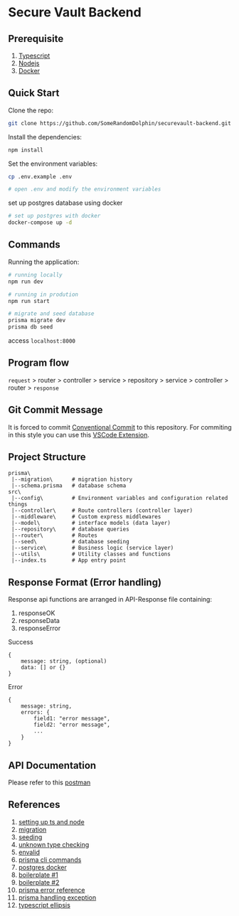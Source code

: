 # Secure Vault Backend

## Prerequisite

1. [Typescript](https://www.typescriptlang.org/download)
2. [Nodejs](https://nodejs.org/en/download)
3. [Docker](https://docs.docker.com/desktop/install/windows-install/)

## Quick Start

Clone the repo:

```bash
git clone https://github.com/SomeRandomDolphin/securevault-backend.git
```

Install the dependencies:

```bash
npm install
```

Set the environment variables:

```bash
cp .env.example .env

# open .env and modify the environment variables
```

set up postgres database using docker

```bash
# set up postgres with docker
docker-compose up -d
```

## Commands

Running the application:

```bash
# running locally
npm run dev

# running in prodution
npm run start
```

```bash
# migrate and seed database
prisma migrate dev
prisma db seed
```

access `localhost:8000`

## Program flow

`request` > router > controller > service > repository > service > controller > router > `response`

## Git Commit Message

It is forced to commit [Conventional Commit](https://www.conventionalcommits.org/en/v1.0.0/) to this repository. For commiting in this style you can use this [VSCode Extension](https://marketplace.visualstudio.com/items?itemName=vivaxy.vscode-conventional-commits).

## Project Structure

```
prisma\
 |--migration\      # migration history
 |--schema.prisma   # database schema
src\
 |--config\         # Environment variables and configuration related things
 |--controller\     # Route controllers (controller layer)
 |--middleware\     # Custom express middlewares
 |--model\          # interface models (data layer)
 |--repository\     # database queries
 |--router\         # Routes
 |--seed\           # database seeding
 |--service\        # Business logic (service layer)
 |--utils\          # Utility classes and functions
 |--index.ts        # App entry point
```

## Response Format (Error handling)

Response api functions are arranged in API-Response file containing:

1. responseOK
2. responseData
3. responseError

Success

```
{
    message: string, (optional)
    data: [] or {}
}
```

Error

```
{
    message: string,
    errors: {
        field1: "error message",
        field2: "error message",
        ...
    }
}
```

## API Documentation

Please refer to this [postman](https://documenter.getpostman.com/view/38586883/2sAXqzVcs2)

## References

1. [setting up ts and node](https://www.digitalocean.com/community/tutorials/setting-up-a-node-project-with-typescript)
2. [migration](https://www.prisma.io/docs/guides/migrate/developing-with-prisma-migrate)
3. [seeding](https://www.prisma.io/docs/guides/migrate/seed-database)
4. [unknown type checking](https://marketsplash.com/tutorials/typescript/typescript-unknown-vs-any/)
5. [envalid](https://www.npmjs.com/package/envalid)
6. [prisma cli commands](https://www.prisma.io/docs/reference/api-reference/command-reference)
7. [postgres docker](https://medium.com/nerd-for-tech/how-to-set-up-prisma-with-a-local-docker-postgres-container-9e0958d08544)
8. [boilerplate #1](https://github.com/pshaddel/ts-express-prisma#readme)
9. [boilerplate #2](https://github.com/antonio-lazaro/prisma-express-typescript-boilerplate/tree/main)
10. [prisma error reference](https://www.prisma.io/docs/reference/api-reference/error-reference#prismaclientknownrequesterror)
11. [prisma handling exception](https://www.prisma.io/docs/concepts/components/prisma-client/handling-exceptions-and-errors)
12. [typescript ellipsis](https://www.tutorialsteacher.com/typescript/rest-parameters)
